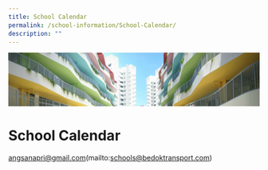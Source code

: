 ```yaml
---
title: School Calendar
permalink: /school-information/School-Calendar/
description: ""
---
```

![](/images/SchoolInformation.jpg)

School Calendar
===============


angsanapri@gmail.com(mailto:schools@bedoktransport.com)